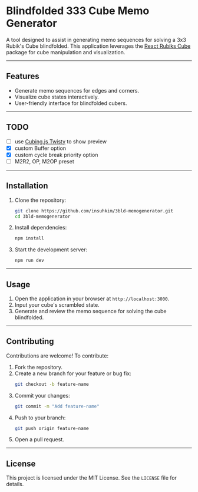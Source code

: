 # Blindfolded 333 Cube Memo Generator

A tool designed to assist in generating memo sequences for solving a 3x3 Rubik's Cube blindfolded. This application leverages the [React Rubiks Cube](https://github.com/UmerKazi/react-rubiks-cube-utils) package for cube manipulation and visualization.

---

## Features

- Generate memo sequences for edges and corners.
- Visualize cube states interactively.
- User-friendly interface for blindfolded cubers.

---

## TODO

- [ ] use [Cubing.js Twisty](https://js.cubing.net/cubing/twisty/) to show preview
- [x] custom Buffer option
- [x] custom cycle break priority option
- [ ] M2R2, OP, M2OP preset

---

## Installation

1. Clone the repository:

   ```bash
   git clone https://github.com/insuhkim/3bld-memogenerator.git
   cd 3bld-memogenerator
   ```

2. Install dependencies:

   ```bash
   npm install
   ```

3. Start the development server:
   ```bash
   npm run dev
   ```

---

## Usage

1. Open the application in your browser at `http://localhost:3000`.
2. Input your cube's scrambled state.
3. Generate and review the memo sequence for solving the cube blindfolded.

---

## Contributing

Contributions are welcome! To contribute:

1. Fork the repository.
2. Create a new branch for your feature or bug fix:
   ```bash
   git checkout -b feature-name
   ```
3. Commit your changes:
   ```bash
   git commit -m "Add feature-name"
   ```
4. Push to your branch:
   ```bash
   git push origin feature-name
   ```
5. Open a pull request.

---

## License

This project is licensed under the MIT License. See the `LICENSE` file for details.
